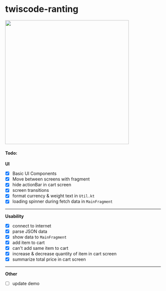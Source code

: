 # twiscode-ranting

<img src="https://raw.githubusercontent.com/ai-null/twiscode-ranting/master/demo/twisdev.gif" height="400px" />

#### Todo:
**UI**
- [x] Basic UI Components
- [x] Move between screens with fragment
- [x] hide actionBar in cart screen
- [x] screen transitions
- [x] format currency & weight text in `Util.kt`
- [x] loading spinner during fetch data in `MainFragment`

___
**Usability**
- [x] connect to internet
- [x] parse JSON data
- [x] show data to `MainFragment`
- [x] add item to cart
- [x] can't add same item to cart
- [x] increase & decrease quantity of item in cart screen
- [x] summarize total price in cart screen

___
**Other**
- [ ] update demo
